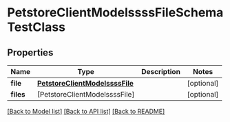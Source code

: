 # PetstoreClientModelssssFileSchemaTestClass

## Properties
Name | Type | Description | Notes
------------ | ------------- | ------------- | -------------
**file** | [**PetstoreClientModelssssFile**](PetstoreClientModelssssFile.md) |  | [optional] 
**files** | [PetstoreClientModelssssFile] |  | [optional] 

[[Back to Model list]](../README.md#documentation-for-models) [[Back to API list]](../README.md#documentation-for-api-endpoints) [[Back to README]](../README.md)


